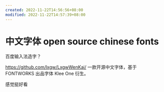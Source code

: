 ```yaml
---
created: 2022-11-22T14:56:56+08:00
modified: 2022-11-22T14:57:39+08:00
---
```


# 中文字体 open source chinese fonts

百度输入法造字？

https://github.com/lxgw/LxgwWenKai/
一款开源中文字体，基于 FONTWORKS 出品字体 Klee One 衍生。

感觉挺好看
